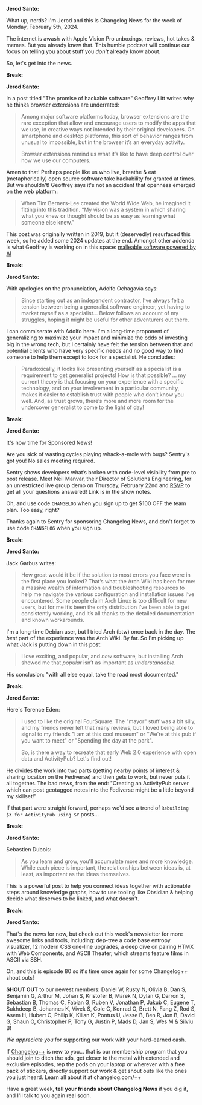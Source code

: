 **Jerod Santo:**

What up, nerds? I'm Jerod and this is Changelog News for the week of Monday, February 5th, 2024.

The internet is awash with Apple Vision Pro unboxings, reviews, hot takes & memes. But you already knew that. This humble podcast will continue our focus on telling you about stuff you _don't_ already know about.

So, let's get into the news.

**Break:**

**Jerod Santo:**

In a post titled "The promise of hackable software" Geoffrey Litt writes why he thinks browser extensions are underrated:

> Among major software platforms today, browser extensions are the rare exception that allow and encourage users to modify the apps that we use, in creative ways not intended by their original developers. On smartphone and desktop platforms, this sort of behavior ranges from unusual to impossible, but in the browser it’s an everyday activity.
>
> Browser extensions remind us what it’s like to have deep control over how we use our computers.

Amen to that! Perhaps people like us who live, breathe & eat (metaphorically) open source software take hackability for granted at times. But we shouldn't! Geoffrey says it's not an accident that openness emerged on the web platform:

> When Tim Berners-Lee created the World Wide Web, he imagined it fitting into this tradition. “My vision was a system in which sharing what you knew or thought should be as easy as learning what someone else knew.”

This post was originally written in 2019, but it (deservedly) resurfaced this week, so he added some 2024 updates at the end. Amongst other addenda is what Geoffrey is working on in this space: [malleable software powered by AI](https://www.geoffreylitt.com/2023/03/25/llm-end-user-programming)

**Break:**

**Jerod Santo:**

With apologies on the pronunciation, Adolfo Ochagavía says:

> Since starting out as an independent contractor, I’ve always felt a tension between being a generalist software engineer, yet having to market myself as a specialist... Below follows an account of my struggles, hoping it might be useful for other adventurers out there.

I can commiserate with Adolfo here. I'm a long-time proponent of generalizing to maximize your impact and minimize the odds of investing big in the wrong tech, but I certainly have felt the tension between that and potential clients who have very specific needs and no good way to find someone to help them except to look for a specialist. He concludes:

> Paradoxically, it looks like presenting yourself as a specialist is a requirement to get generalist projects! How is that possible? ... my current theory is that focusing on your experience with a specific technology, and on your involvement in a particular community, makes it easier to establish trust with people who don’t know you well. And, as trust grows, there’s more and more room for the undercover generalist to come to the light of day!

**Break:**

**Jerod Santo:**

It's now time for Sponsored News!

Are you sick of wasting cycles playing whack-a-mole with bugs? Sentry's got you! No sales meeting required.

Sentry shows developers what’s broken with code-level visibility from pre to post release. Meet Neil Manvar, their Director of Solutions Engineering, for an unrestricted live group demo on Thursday, February 22nd and [RSVP](https://sentry.io/resources/intro-to-sentry-live-product-tour-2024/?utm_source=changelog&utm_medium=paid-community&utm_campaign=general-fy25q1-sentrylivedemo&utm_content=newsletter-livedemo-rsvp) to get all your questions answered! Link is in the show notes.

Oh, and use code `CHANGELOG` when you sign up to get $100 OFF the team plan. Too easy, right?

Thanks again to Sentry for sponsoring Changelog News, and don't forget to use code `CHANGELOG` when you sign up.

**Break:**

**Jerod Santo:**

  Jack Garbus writes:

> How great would it be if the solution to most errors you face were in the first place you looked? That’s what the Arch Wiki has been for me: a massive wealth of information and troubleshooting resources to help me navigate the various configuration and installation issues I’ve encountered. Some people claim Arch Linux is too difficult for new users, but for me it’s been the only distribution I’ve been able to get consistently working, and it’s all thanks to the detailed documentation and known workarounds.

I'm a long-time Debian user, but I tried Arch (btw) once back in the day. The _best_ part of the experience was the Arch Wiki. By far. So I'm picking up what Jack is putting down in this post:

> I love exciting, and popular, and _new_ software, but installing Arch showed me that _popular_ isn’t as important as _understandable_.

His conclusion: "with all else equal, take the road most documented."

**Break:**

**Jerod Santo:**

Here's Terence Eden:

> I used to like the original FourSquare. The "mayor" stuff was a bit silly, and my friends never left that many reviews, but I loved being able to signal to my friends "I am at this cool museum" or "We're at this pub if you want to meet" or "Spending the day at the park".
>
> So, is there a way to recreate that early Web 2.0 experience with open data and ActivityPub? Let's find out!

He divides the work into two parts (getting nearby points of interest & sharing location on the Fediverse) and then gets to work, but never puts it all together. The bad news, from the end: "Creating an ActivityPub server which can post geotagged notes into the Fediverse might be a little beyond my skillset!"

If that part were straight forward, perhaps we'd see a trend of `Rebuilding $X for ActivityPub using $Y` posts...

**Break:**

**Jerod Santo:**

Sebastien Dubois:

> As you learn and grow, you'll accumulate more and more knowledge. While each piece is important, the relationships between ideas is, at least, as important as the ideas themselves.

This is a powerful post to help you connect ideas together with actionable steps around knowledge graphs, how to use tooling like Obsidian & helping decide what deserves to be linked, and what doesn't.

**Break:**

**Jerod Santo:**

That's the news for now, but check out this week's newsletter for more awesome links and tools, including: dep-tree a code base entropy visualizer, 12 modern CSS one-line upgrades, a deep dive on pairing HTMX with Web Components, and ASCII Theater, which streams feature films in ASCII via SSH.

On, and this is episode 80 so it's time once again for some Changelog++ shout outs!

**SHOUT OUT** to our newest members: Daniel W, Rusty N, Olivia B, Dan S, Benjamin G, Arthur M, Johan S, Kristofer B, Marek N, Dylan G, Darron S, Sebastian B, Thomas C, Fabian G, Ruben V, Jonathan P, Jakub C, Eugene T, Sukhdeep B, Johannes K, Vivek S, Cole C, Konrad O, Brett N, Fang Z, Rod S, Asem H, Hubert C, Philip K, Kilian K, Pontus U, Jesse B, Ben R, Jon B, David G, Shaun O, Christopher P, Tony G, Justin P, Mads D, Jan S, Wes M & Silviu B!

_We appreciate you_ for supporting our work with your hard-earned cash.

If [Changelog++](https://changelog.com/++) is new to you... that is our membership program that you should join to ditch the ads, get closer to the metal with extended and exclusive episodes, rep the pods on your laptop or wherever with a free pack of stickers, directly support our work & get shout outs like the ones you just heard. Learn all about it at changelog.com/++

Have a great week, **tell your friends about Changelog News** if you dig it, and I'll talk to you again real soon.
